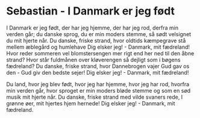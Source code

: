 # Sebastian - I Danmark er jeg født


I Danmark er jeg født, der har jeg hjemme,
der har jeg rod, derfra min verden går;
du danske sprog, du er min moders stemme,
så sødt velsignet du mit hjerte når.
Du danske, friske strand,
hvor oldtids kæmpegrave
stå mellem æblegård og humlehave
Dig elsker jeg! - Danmark, mit fædreland!
Hvor reder sommeren vel blomstersengen
mer rigt end her ned til den åbne strand?
Hvor står fuldmånen over kløverengen
så dejligt som i bøgens fædreland?
Du danske, friske strand,
hvor Dannebrogen vajer Gud gav os den - Gud giv den bedste sejer! Dig
elsker jeg! - Danmark, mit fædreland!

Du land, hvor jeg blev født, hvor jeg har hjemme,
hvor jeg har rod, hvorfra min verden går,
hvor sproget er min moders bløde stemme
og som en sød musik mit hjerte når.
Du danske, friske strand
med vilde svaners rede,
I grønne øer, mit hjertes hjem hernede!
Dig elsker jeg! - Danmark, mit fædreland.
